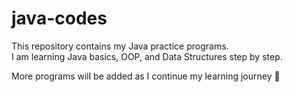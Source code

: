 # java-codes

This repository contains my Java practice programs.  
I am learning Java basics, OOP, and Data Structures step by step.  

More programs will be added as I continue my learning journey 🚀
